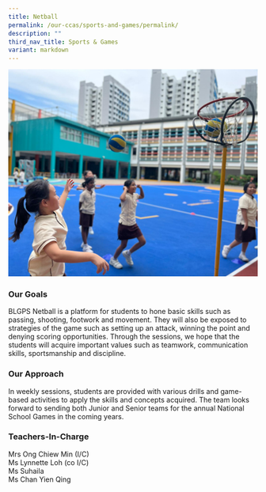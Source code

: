 ```yaml
---
title: Netball
permalink: /our-ccas/sports-and-games/permalink/
description: ""
third_nav_title: Sports & Games
variant: markdown
---
```

![](/images/netball.jpeg)
### Our Goals  

BLGPS Netball is a platform for students to hone basic skills such as passing, shooting, footwork and movement. They will also be exposed to strategies of the game such as setting up an attack, winning the point and denying scoring opportunities. Through the sessions, we hope that the students will acquire important values such as teamwork, communication skills, sportsmanship and discipline.
  

### Our Approach

In weekly sessions, students are provided with various drills and game-based activities to apply the skills and concepts acquired. The team looks forward to sending both Junior and Senior teams for the annual National School Games in the coming years.

  

### Teachers-In-Charge

Mrs Ong Chiew Min (I/C) <br>
Ms Lynnette Loh (co I/C) <br>
Ms Suhaila<br>
Ms Chan Yien Qing <br>